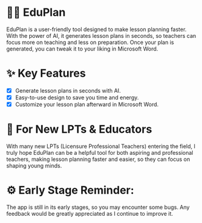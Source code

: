 # 👨‍🏫 EduPlan
EduPlan is a user-friendly tool designed to make lesson planning faster. With the power of AI, it generates lesson plans in seconds, so teachers can focus more on teaching and less on preparation. Once your plan is generated, you can tweak it to your liking in Microsoft Word.

# ✨ Key Features
- [x] Generate lesson plans in seconds with AI.
- [x] Easy-to-use design to save you time and energy.
- [x] Customize your lesson plan afterward in Microsoft Word.

# 🌱 For New LPTs & Educators
With many new LPTs (Licensure Professional Teachers) entering the field, I truly hope EduPlan can be a helpful tool for both aspiring and professional teachers, making lesson planning faster and easier, so they can focus on shaping young minds.

# ⚙️ Early Stage Reminder:
The app is still in its early stages, so you may encounter some bugs. Any feedback would be greatly appreciated as I continue to improve it.
